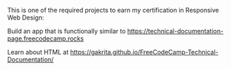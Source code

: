 This is one of the required projects to earn my certification in Responsive Web Design:

Build an app that is functionally similar to https://technical-documentation-page.freecodecamp.rocks

Learn about HTML at https://gakrita.github.io/FreeCodeCamp-Technical-Documentation/
